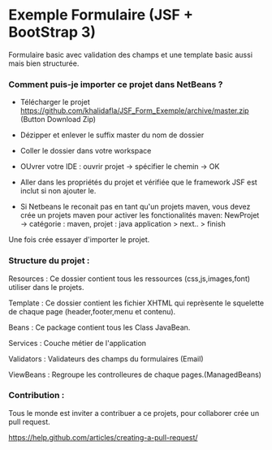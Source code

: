 # Exemple Formulaire (JSF + BootStrap 3)

Formulaire basic avec validation des champs et une template basic aussi mais bien structurée.

### Comment puis-je importer ce projet dans NetBeans ?

- Télécharger le projet https://github.com/khalidafla/JSF_Form_Exemple/archive/master.zip (Button Download Zip)

- Dézipper et enlever le suffix master du nom de dossier

- Coller le dossier dans votre workspace

- OUvrer votre IDE : ouvrir projet -> spécifier le chemin -> OK

- Aller dans les propriétés du projet et vérifiée que le framework JSF est inclut si non ajouter le.

* Si Netbeans le reconait pas en tant qu'un projets maven, vous devez crée un projets maven pour activer les fonctionalités maven: NewProjet -> catégorie : maven, projet : java application > next.. > finish

Une fois crée essayer d'importer le projet.

### Structure du projet :

Resources : Ce dossier contient tous les ressources (css,js,images,font) utiliser dans le projets.

Template : Ce dossier contient les fichier XHTML qui reprèsente le squelette de chaque page (header,footer,menu et contenu).

Beans : Ce package contient tous les Class JavaBean.

Services : Couche métier de l'application

Validators : Validateurs des champs du formulaires (Email)

ViewBeans : Regroupe les controlleures de chaque pages.(ManagedBeans)

### Contribution :

Tous le monde est inviter a contribuer a ce projets, pour collaborer crée un pull request.

https://help.github.com/articles/creating-a-pull-request/
